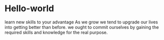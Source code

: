 # Hello-world
learn new skills to your advantage
As we grow we tend to upgrade our lives into getting better than before. we ought to commit ourselves by gaining the required skills and knowledge for the real purpose.
